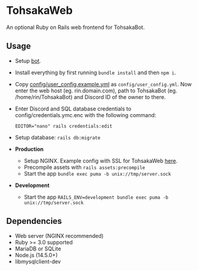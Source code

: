# TohsakaWeb
An optional Ruby on Rails web frontend for TohsakaBot.

## Usage
- Setup [bot](../bot).
- Install everything by first running
   `bundle install` and then `npm i`.
- Copy [config/user_config.example.yml](config/user_config.example.yml) as `config/user_config.yml`. Now enter the web host (eg. rin.domain.com), path to TohsakaBot (eg. /home/rin/TohsakaBot) and Discord ID of the owner to there.
- Enter Discord and SQL database credentials to config/credentials.ymc.enc with the following command: 
   
   ```
   EDITOR="nano" rails credentials:edit
   ```
- Setup database: `rails db:migrate`
- **Production**
  - Setup NGINX. Example config with SSL for TohsakaWeb [here](../documentation/tohsakaweb_nginx.conf).
  - Precompile assets with `rails assets:precompile`
  - Start the app `bundle exec puma -b unix://tmp/server.sock`
- **Development**
  - Start the app `RAILS_ENV=development bundle exec puma -b unix://tmp/server.sock`

## Dependencies
* Web server (NGINX recommended)
* Ruby >= 3.0 supported
* MariaDB or SQLite
* Node.js (14.5.0+)
* libmysqlclient-dev
